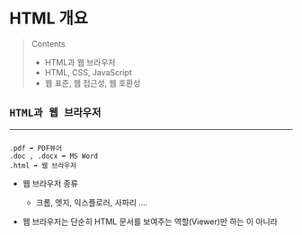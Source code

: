 # HTML 개요

> Contents
>
> - HTML과 웹 브라우저
> - HTML, CSS, JavaScript
> - 웹 표준, 웹 접근성, 웹 호환성

## `HTML과 웹 브라우저`

---

###

```
.pdf ➡️ PDF뷰어
.doc , .docx ➡️ MS Word
.html ➡️ 웹 브라우저
```

- 웹 브라우저 종류

  - 크롬, 엣지, 익스플로러, 사파리 ....

- 웹 브라우저는 단순히 HTML 문서를 보여주는 역할(Viewer)만 하는 이 아니라
